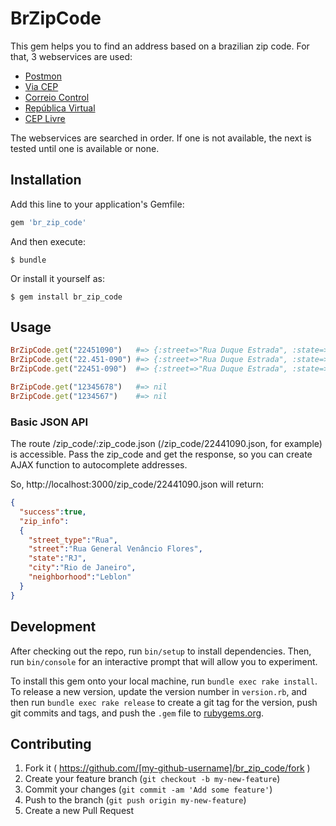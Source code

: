 # BrZipCode

This gem helps you to find an address based on a brazilian zip code. For that, 3 webservices are used:

* [Postmon](http://postmon.com.br/ "Postmon")
* [Via CEP](http://viacep.com.br/ "Via CEP")
* [Correio Control](http://cep.correiocontrol.com.br "Correio Control")
* [República Virtual](http://republicavirtual.com.br/cep/ "República Virtual")
* [CEP Livre](http://ceplivre.com.br/ "CEP Livre")

The webservices are searched in order. If one is not available, the next is tested until one is available or none.

## Installation

Add this line to your application's Gemfile:

```ruby
gem 'br_zip_code'
```

And then execute:

    $ bundle

Or install it yourself as:

    $ gem install br_zip_code

## Usage

```ruby
BrZipCode.get("22451090")   #=> {:street=>"Rua Duque Estrada", :state=>"RJ", :city=>"Rio de Janeiro", :district=>"Gávea"}
BrZipCode.get("22.451-090") #=> {:street=>"Rua Duque Estrada", :state=>"RJ", :city=>"Rio de Janeiro", :district=>"Gávea"}
BrZipCode.get("22451-090")  #=> {:street=>"Rua Duque Estrada", :state=>"RJ", :city=>"Rio de Janeiro", :district=>"Gávea"}

BrZipCode.get("12345678")   #=> nil
BrZipCode.get("1234567")    #=> nil
```

### Basic JSON API
The route /zip_code/:zip_code.json (/zip_code/22441090.json, for example) is accessible.
Pass the zip_code and get the response, so you can create AJAX function to autocomplete addresses.

So, http://localhost:3000/zip_code/22441090.json will return:
```json
{
  "success":true,
  "zip_info":
  {
    "street_type":"Rua",
    "street":"Rua General Venâncio Flores",
    "state":"RJ",
    "city":"Rio de Janeiro",
    "neighborhood":"Leblon"
  }
}
```

## Development

After checking out the repo, run `bin/setup` to install dependencies. Then, run `bin/console` for an interactive prompt that will allow you to experiment.

To install this gem onto your local machine, run `bundle exec rake install`. To release a new version, update the version number in `version.rb`, and then run `bundle exec rake release` to create a git tag for the version, push git commits and tags, and push the `.gem` file to [rubygems.org](https://rubygems.org).

## Contributing

1. Fork it ( https://github.com/[my-github-username]/br_zip_code/fork )
2. Create your feature branch (`git checkout -b my-new-feature`)
3. Commit your changes (`git commit -am 'Add some feature'`)
4. Push to the branch (`git push origin my-new-feature`)
5. Create a new Pull Request
